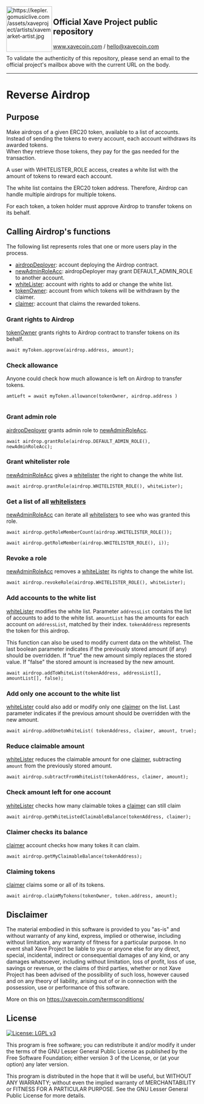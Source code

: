 <img src="https://kepler.gomusiclive.com/assets/xavemarket/artists/xavemarket-artist.jpg" alt="https://kepler.gomusiclive.com/assets/xaveproject/artists/xavemarket-artist.jpg"  width=120 align=left />


## Official Xave Project public repository

www.xavecoin.com / hello@xavecoin.com

To validate the authenticity of this repository, please send an email to the official project's mailbox above with the current URL on the body.

---

# Reverse Airdrop

## Purpose
Make airdrops of a given ERC20 token, available to a list of accounts.
Instead of sending the tokens to every account, each account withdraws its awarded tokens.  
When they retrieve those tokens, they pay for the gas needed for the transaction.
 
A user with WHITELISTER_ROLE access, creates a white list with the
amount of tokens to reward each account.
 
The white list contains the ERC20 token address. Therefore, Airdrop can handle multiple airdrops for multiple tokens.
 
For each token, a token holder must approve Airdrop to transfer
tokens on its behalf.
 
 
## Calling Airdrop's functions
 
 
The following list represents roles that one or more users play in the process.
 
- <ins>airdropDeployer</ins>: account deploying the Airdrop contract.
- <ins>newAdminRoleAcc</ins>: airdropDeployer may grant DEFAULT_ADMIN_ROLE to another account.
- <ins>whiteLister</ins>: account with rights to add or change the white list.
- <ins>tokenOwner</ins>: account from which tokens will be withdrawn by the claimer.
- <ins>claimer</ins>: account that claims the rewarded tokens.
 
 
### Grant rights to Airdrop
<ins>tokenOwner</ins> grants rights to Airdrop contract to transfer tokens on its behalf.
 
```
await myToken.approve(airdrop.address, amount);
```
 
### Check allowance
Anyone could check how much allowance is left on Airdrop to transfer tokens.
```
amtLeft = await myToken.allowance(tokenOwner, airdrop.address )
 
```
 
### Grant admin role
<ins>airdropDeployer</ins> grants admin role to <ins>newAdminRoleAcc</ins>.
```
await airdrop.grantRole(airdrop.DEFAULT_ADMIN_ROLE(), newAdminRoleAcc);
```
 
### Grant whitelister role
<ins>newAdminRoleAcc</ins> gives a <ins>whitelister</ins> the right to
change the white list.
```
await airdrop.grantRole(airdrop.WHITELISTER_ROLE(), whiteLister);
```
 
### Get a list of all <ins>whitelisters</ins>
<ins>newAdminRoleAcc</ins> can iterate all <ins>whitelisters</ins> to
see who was granted this role.
 
```
await airdrop.getRoleMemberCount(airdrop.WHITELISTER_ROLE());
 
await airdrop.getRoleMember(airdrop.WHITELISTER_ROLE(), i));
```
 
### Revoke a role
<ins>newAdminRoleAcc</ins> removes a <ins>whiteLister</ins> its rights to change the white list.
 
```
await airdrop.revokeRole(airdrop.WHITELISTER_ROLE(), whiteLister);
```
 
### Add accounts to the white list
<ins>whiteLister</ins> modifies the white list.
Parameter `addressList` contains the list of accounts to add to the white list. `amountList` has the amounts for each account on `addressList`, matched by their index. `tokenAddress` represents the token for this airdrop.

This function can also be used to modify current data on the whitelist. The last boolean parameter indicates if the previously stored amount (if any) should be overridden. If “true” the new amount simply replaces the stored value. If "false" the stored amount is increased by the new amount.
 
```
await airdrop.addToWhiteList(tokenAddress, addressList[], amountList[], false);
```
 
### Add only one account to the white list
<ins>whiteLister</ins> could also add or modify only one <ins>claimer</ins> on the list. Last parameter indicates if the previous amount should be overridden with the new amount.
 
```
await airdrop.addOnetoWhiteList( tokenAddress, claimer, amount, true);
```
 
### Reduce claimable amount
<ins>whiteLister</ins> reduces the claimable amount for one <ins>claimer</ins>, subtracting `amount` from the previously stored amount.
 
```
await airdrop.subtractFromWhiteList(tokenAddress, claimer, amount);
```
 
### Check amount left for one account
<ins>whiteLister</ins> checks how many claimable tokes a <ins>claimer</ins> can still claim
 
```
await airdrop.getWhiteListedClaimableBalance(tokenAddress, claimer);
```
 
### Claimer checks its balance
<ins>claimer</ins> account checks how many tokes it can claim.
 
```
await airdrop.getMyClaimableBalance(tokenAddress);
```
 
### Claiming tokens
<ins>claimer</ins> claims some or all of its tokens.
 
```
await airdrop.claimMyTokens(tokenOwner, token.address, amount);
```

## Disclaimer

The material embodied in this software is provided to you "as-is" and without warranty of any kind, express, implied or otherwise, including without limitation, any warranty of fitness for a particular purpose. In no event shall Xave Project be liable to you or anyone else for any direct, special, incidental, indirect or consequential damages of any kind, or any damages whatsoever, including without limitation, loss of profit, loss of use, savings or revenue, or the claims of third parties, whether or not Xave Project has been advised of the possibility of such loss, however caused and on any theory of liability, arising out of or in connection with the possession, use or performance of this software.

More on this on https://xavecoin.com/termsconditions/



## License

[![License: LGPL v3](https://img.shields.io/badge/License-LGPL%20v3-blue.svg)](https://www.gnu.org/licenses/lgpl-3.0)

This program is free software; you can redistribute it and/or modify it under the terms of the GNU Lesser General Public License as published by the Free Software Foundation; either version 3 of the License, or (at your option) any later version.

This program is distributed in the hope that it will be useful, but WITHOUT ANY WARRANTY; without even the implied warranty of MERCHANTABILITY or FITNESS FOR A PARTICULAR PURPOSE. See the GNU Lesser General Public License for more details.